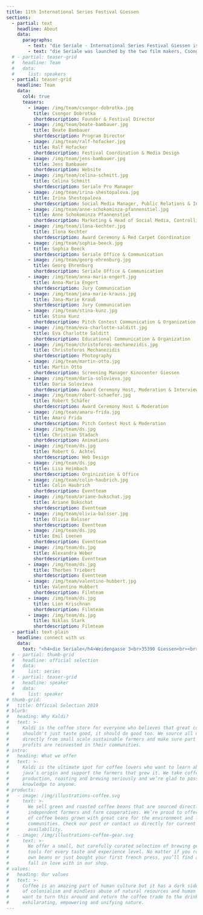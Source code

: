 ```yaml
---
title: 11th International Series Festival Giessen
sections:
  - partial: text
    headline: About
    data:
      paragraphs:
        - text: "die Seriale - International Series Festival Giessen is the oldest festival in Germany dedicated to present and celebrate independent and digital series. Our goal is to connect, support and pay tribute to all talented creators from around the world and to advertise their wonderful work. On five festival days lectures, panel discussions and keynotes will be held. All selected series will be screened in the cinema and open air. The most outstanding series will be awarded by an expert jury. With the Seriale Pro we present a platform for the international digital series industry."
        - text: "die Seriale was launched by the two film makers, Csongor Dobrotka (Number of Silence) and Dennis Albrecht (Filmstadt), on June 12th, 2015 in order to offer German-speaking independent series a platform beyond the internet, as well; to highlight their innovative nature and their extraordinary quality and to connect the series creators among each other. The exchange between the filmmakers was supposed to enhance the quality of the format and to establish new perspectives in producing and publication."
  # - partial: teaser-grid
  #   headline: Team
  #   data:
  #     list: speakers
  - partial: teaser-grid
    headline: Team
    data:
      col4: true
      teasers:
        - image: /img/team/csongor-dobrotka.jpg
          title: Csongor Dobrotka
          shortdescription: Founder & Festival Director          
        - image: /img/team/beate-bambauer.jpg
          title: Beate Bambauer
          shortdescription: Program Director          
        - image: /img/team/ralf-hofacker.jpg
          title: Ralf Hofacker
          shortdescription: Festival Coordination & Media Design          
        - image: /img/team/jens-bambauer.jpg
          title: Jens Bambauer
          shortdescription: Website          
        - image: /img/team/celina-schmitt.jpg
          title: Celina Schmitt
          shortdescription: Seriale Pro Manager          
        - image: /img/team/irina-shestopalova.jpg
          title: Irina Shestopalova
          shortdescription: Social Media Manager, Public Relations & Interviews          
        - image: /img/team/anne-schokominza-pfannenstiel.jpg
          title: Anne Schokominza Pfannenstiel
          shortdescription: Marketing & Head of Social Media, Controlling          
        - image: /img/team/ilona-kechter.jpg
          title: Ilona Kechter
          shortdescription: Award Ceremony & Red Carpet Coordination          
        - image: /img/team/sophia-beeck.jpg
          title: Sophia Beeck
          shortdescription: Seriale Office & Communication            
        - image: /img/team/georg-ehrenburg.jpg
          title: Georg Ehrenburg
          shortdescription: Seriale Office & Communication           
        - image: /img/team/anna-maria-engert.jpg
          title: Anna-Maria Engert
          shortdescription: Jury Communication          
        - image: /img/team/jana-marie-krauss.jpg
          title: Jana-Marie Krauß
          shortdescription: Jury Communication          
        - image: /img/team/stina-kunz.jpg
          title: Stina Kunz
          shortdescription: Pitch Contest Communication & Organization          
        - image: /img/team/eva-charlotte-salditt.jpg
          title: Eva Charlotte Salditt
          shortdescription: Educational Communication & Organization          
        - image: /img/team/christoforos-mechanezidis.jpg
          title: Christoforos Mechanezidis
          shortdescription: Photography            
        - image: /img/team/martin-otto.jpg
          title: Martin Otto
          shortdescription: Screening Manager Kinocenter Giessen            
        - image: /img/team/daria-solovieva.jpg
          title: Daria Solovieva
          shortdescription: Award Ceremony Host, Moderation & Interviews          
        - image: /img/team/robert-schaefer.jpg
          title: Robert Schäfer
          shortdescription: Award Ceremony Host & Moderation              
        - image: /img/team/amaru-frida.jpg
          title: Amarú Frida
          shortdescription: Pitch Contest Host & Moderation          
        - image: /img/team/ds.jpg
          title: Christian Stadach
          shortdescription: Animations          
        - image: /img/team/ds.jpg
          title: Robert G. Achtel
          shortdescription: Web Design            
        - image: /img/team/ds.jpg
          title: Lisa Heimbach
          shortdescription: Orginization & Office
        - image: /img/team/colin-haubrich.jpg
          title: Colin Haubrich
          shortdescription: Eventteam
        - image: /img/team/ariane-bukschat.jpg
          title: Ariane Bukschat
          shortdescription: Eventteam
        - image: /img/team/olivia-balsser.jpg
          title: Olivia Balsser
          shortdescription: Eventteam                    
        - image: /img/team/ds.jpg
          title: Emil Leenen
          shortdescription: Eventteam                       
        - image: /img/team/ds.jpg
          title: Alexandra Weber
          shortdescription: Eventteam
        - image: /img/team/ds.jpg
          title: Thorben Triebert
          shortdescription: Eventteam          
        - image: /img/team/valentino-hubbert.jpg
          title: Valentino Hubbert
          shortdescription: Filmteam          
        - image: /img/team/ds.jpg
          title: Lion Krischnan
          shortdescription: Filmteam          
        - image: /img/team/ds.jpg
          title: Niklas Stark
          shortdescription: Filmteam                
  - partial: text-plain
    headline: connect with us
    data:
      text: "<h4>die Seriale</h4>Weidengasse 3<br>35390 Giessen<br><br>phone:   +49 641 97286 505<br>e-mail:    info@die-seriale.de"
  # - partial: thumb-grid
  #   headline: official selection
  #   data:
  #     list: series
  # - partial: teaser-grid
  #   headline: speaker
  #   data:
  #     list: speaker
# thumb-grid:
#   title: Official Selection 2019
# blurb:
#   heading: Why Kaldi?
#   text: >-
#     Kaldi is the coffee store for everyone who believes that great coffee
#     shouldn't just taste good, it should do good too. We source all of our beans
#     directly from small scale sustainable farmers and make sure part of the
#     profits are reinvested in their communities.
# intro:
#   heading: What we offer
#   text: >-
#     Kaldi is the ultimate spot for coffee lovers who want to learn about their
#     java’s origin and support the farmers that grew it. We take coffee
#     production, roasting and brewing seriously and we’re glad to pass that
#     knowledge to anyone.
# products:
#   - image: /img/illustrations-coffee.svg
#     text: >-
#       We sell green and roasted coffee beans that are sourced directly from
#       independent farmers and farm cooperatives. We’re proud to offer a variety
#       of coffee beans grown with great care for the environment and local
#       communities. Check our post or contact us directly for current
#       availability.
#   - image: /img/illustrations-coffee-gear.svg
#     text: >-
#       We offer a small, but carefully curated selection of brewing gear and
#       tools for every taste and experience level. No matter if you roast your
#       own beans or just bought your first french press, you’ll find a gadget to
#       fall in love with in our shop.
# values:
#   heading: Our values
#   text: >-
#     Coffee is an amazing part of human culture but it has a dark side too – one
#     of colonialism and mindless abuse of natural resources and human lives. We
#     want to turn this around and return the coffee trade to the drink’s
#     exhilarating, empowering and unifying nature.
---
```

